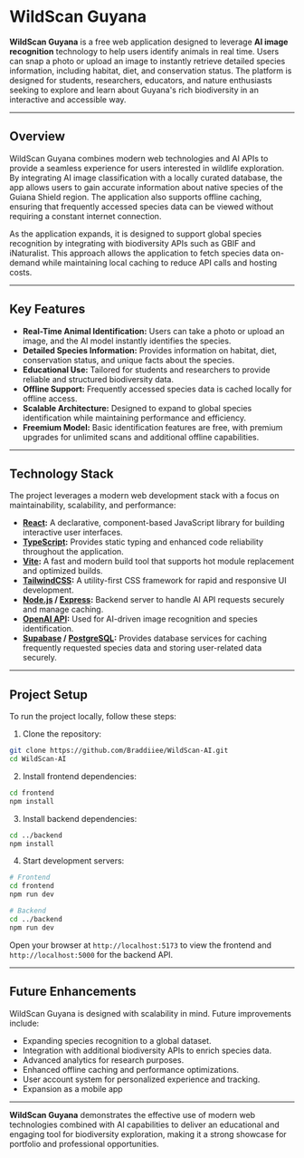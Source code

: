 # WildScan Guyana

**WildScan Guyana** is a free web application designed to leverage **AI image recognition** technology to help users identify animals in real time. Users can snap a photo or upload an image to instantly retrieve detailed species information, including habitat, diet, and conservation status. The platform is designed for students, researchers, educators, and nature enthusiasts seeking to explore and learn about Guyana's rich biodiversity in an interactive and accessible way.

---

## Overview

WildScan Guyana combines modern web technologies and AI APIs to provide a seamless experience for users interested in wildlife exploration. By integrating AI image classification with a locally curated database, the app allows users to gain accurate information about native species of the Guiana Shield region. The application also supports offline caching, ensuring that frequently accessed species data can be viewed without requiring a constant internet connection.

As the application expands, it is designed to support global species recognition by integrating with biodiversity APIs such as GBIF and iNaturalist. This approach allows the application to fetch species data on-demand while maintaining local caching to reduce API calls and hosting costs.

---

## Key Features

* **Real-Time Animal Identification:** Users can take a photo or upload an image, and the AI model instantly identifies the species.
* **Detailed Species Information:** Provides information on habitat, diet, conservation status, and unique facts about the species.
* **Educational Use:** Tailored for students and researchers to provide reliable and structured biodiversity data.
* **Offline Support:** Frequently accessed species data is cached locally for offline access.
* **Scalable Architecture:** Designed to expand to global species identification while maintaining performance and efficiency.
* **Freemium Model:** Basic identification features are free, with premium upgrades for unlimited scans and additional offline capabilities.

---

## Technology Stack

The project leverages a modern web development stack with a focus on maintainability, scalability, and performance:

* **[React](https://reactjs.org/):** A declarative, component-based JavaScript library for building interactive user interfaces.
* **[TypeScript](https://www.typescriptlang.org/):** Provides static typing and enhanced code reliability throughout the application.
* **[Vite](https://vitejs.dev/):** A fast and modern build tool that supports hot module replacement and optimized builds.
* **[TailwindCSS](https://tailwindcss.com/):** A utility-first CSS framework for rapid and responsive UI development.
* **[Node.js](https://nodejs.org/) / [Express](https://expressjs.com/):** Backend server to handle AI API requests securely and manage caching.
* **[OpenAI API](https://openai.com/):** Used for AI-driven image recognition and species identification.
* **[Supabase](https://supabase.com/) / [PostgreSQL](https://www.postgresql.org/):** Provides database services for caching frequently requested species data and storing user-related data securely.

---

## Project Setup

To run the project locally, follow these steps:

1. Clone the repository:

```bash
git clone https://github.com/Braddiiee/WildScan-AI.git
cd WildScan-AI
```

2. Install frontend dependencies:

```bash
cd frontend
npm install
```

3. Install backend dependencies:

```bash
cd ../backend
npm install
```

4. Start development servers:

```bash
# Frontend
cd frontend
npm run dev

# Backend
cd ../backend
npm run dev
```

Open your browser at `http://localhost:5173` to view the frontend and `http://localhost:5000` for the backend API.

---

## Future Enhancements

WildScan Guyana is designed with scalability in mind. Future improvements include:

* Expanding species recognition to a global dataset.
* Integration with additional biodiversity APIs to enrich species data.
* Advanced analytics for research purposes.
* Enhanced offline caching and performance optimizations.
* User account system for personalized experience and tracking.
* Expansion as a mobile app

---

**WildScan Guyana** demonstrates the effective use of modern web technologies combined with AI capabilities to deliver an educational and engaging tool for biodiversity exploration, making it a strong showcase for portfolio and professional opportunities.
